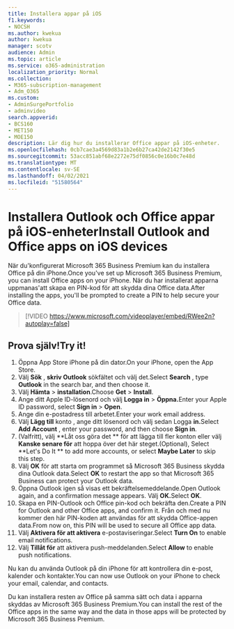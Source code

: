 ```yaml
---
title: Installera appar på iOS
f1.keywords:
- NOCSH
ms.author: kwekua
author: kwekua
manager: scotv
audience: Admin
ms.topic: article
ms.service: o365-administration
localization_priority: Normal
ms.collection:
- M365-subscription-management
- Adm_O365
ms.custom:
- AdminSurgePortfolio
- adminvideo
search.appverid:
- BCS160
- MET150
- MOE150
description: Lär dig hur du installerar Office appar på iOS-enheter.
ms.openlocfilehash: 0cb7cae3a4569d83a1b2e6b27ca42de2142f30e5
ms.sourcegitcommit: 53acc851abf68e2272e75df0856c0e16b0c7e48d
ms.translationtype: MT
ms.contentlocale: sv-SE
ms.lasthandoff: 04/02/2021
ms.locfileid: "51580564"
---
```

# <a name="install-outlook-and-office-apps-on-ios-devices"></a><span data-ttu-id="88a24-103">Installera Outlook och Office appar på iOS-enheter</span><span class="sxs-lookup"><span data-stu-id="88a24-103">Install Outlook and Office apps on iOS devices</span></span>

<span data-ttu-id="88a24-104">När du&#39;konfigurerat Microsoft 365 Business Premium kan du installera Office på din iPhone.</span><span class="sxs-lookup"><span data-stu-id="88a24-104">Once you&#39;ve set up Microsoft 365 Business Premium, you can install Office apps on your iPhone.</span></span> <span data-ttu-id="88a24-105">När du har installerat apparna uppmanas&#39;att skapa en PIN-kod för att skydda dina Office data.</span><span class="sxs-lookup"><span data-stu-id="88a24-105">After installing the apps, you&#39;ll be prompted to create a PIN to help secure your Office data.</span></span>

> [!VIDEO https://www.microsoft.com/videoplayer/embed/RWee2n?autoplay=false]

## <a name="try-it"></a><span data-ttu-id="88a24-106">Prova själv!</span><span class="sxs-lookup"><span data-stu-id="88a24-106">Try it!</span></span>

1. <span data-ttu-id="88a24-107">Öppna App Store iPhone på din dator.</span><span class="sxs-lookup"><span data-stu-id="88a24-107">On your iPhone, open the App Store.</span></span>
2. <span data-ttu-id="88a24-108">Välj **Sök** , **skriv Outlook** sökfältet och välj det.</span><span class="sxs-lookup"><span data-stu-id="88a24-108">Select  **Search** , type  **Outlook** in the search bar, and then choose it.</span></span>
3. <span data-ttu-id="88a24-109">Välj **Hämta**   >   **installation**.</span><span class="sxs-lookup"><span data-stu-id="88a24-109">Choose  **Get**  >  **Install**.</span></span>
4. <span data-ttu-id="88a24-110">Ange ditt Apple ID-lösenord och välj **Logga in**  >   **Öppna.**</span><span class="sxs-lookup"><span data-stu-id="88a24-110">Enter your Apple ID password, select **Sign in** >  **Open**.</span></span>
5. <span data-ttu-id="88a24-111">Ange din e-postadress till arbetet.</span><span class="sxs-lookup"><span data-stu-id="88a24-111">Enter your work email address.</span></span>
6. <span data-ttu-id="88a24-112">Välj **Lägg till** konto , ange ditt lösenord och välj sedan Logga **in.**</span><span class="sxs-lookup"><span data-stu-id="88a24-112">Select  **Add Account** , enter your password, and then choose  **Sign in**.</span></span>
7. <span data-ttu-id="88a24-113">(Valfritt), välj \*\*Låt oss göra det \*\* för att lägga till fler konton eller välj  **Kanske senare för**  att hoppa över det här steget.</span><span class="sxs-lookup"><span data-stu-id="88a24-113">(Optional), Select  \*\*Let's Do It \*\* to add more accounts, or select  **Maybe Later**  to skip this step.</span></span>
8. <span data-ttu-id="88a24-114">Välj **OK** för att starta om programmet så Microsoft 365 Business skydda dina Outlook data.</span><span class="sxs-lookup"><span data-stu-id="88a24-114">Select  **OK** to restart the app so that Microsoft 365 Business  can protect your Outlook data.</span></span>
9. <span data-ttu-id="88a24-115">Öppna Outlook igen så visas ett bekräftelsemeddelande.</span><span class="sxs-lookup"><span data-stu-id="88a24-115">Open Outlook again, and a confirmation message appears.</span></span> <span data-ttu-id="88a24-116">Välj **OK.**</span><span class="sxs-lookup"><span data-stu-id="88a24-116">Select  **OK**.</span></span>
10. <span data-ttu-id="88a24-117">Skapa en PIN-Outlook och Office pin-kod och bekräfta den.</span><span class="sxs-lookup"><span data-stu-id="88a24-117">Create a PIN for Outlook and other Office apps, and confirm it.</span></span> <span data-ttu-id="88a24-118">Från och med nu kommer den här PIN-koden att användas för att skydda Office-appen data.</span><span class="sxs-lookup"><span data-stu-id="88a24-118">From now on, this PIN will be used to secure all Office app data.</span></span>
11. <span data-ttu-id="88a24-119">Välj  **Aktivera för att aktivera**  e-postaviseringar.</span><span class="sxs-lookup"><span data-stu-id="88a24-119">Select  **Turn On**  to enable email notifications.</span></span>
12. <span data-ttu-id="88a24-120">Välj  **Tillåt för** att aktivera push-meddelanden.</span><span class="sxs-lookup"><span data-stu-id="88a24-120">Select  **Allow** to enable push notifications.</span></span>

<span data-ttu-id="88a24-121">Nu kan du använda Outlook på din iPhone för att kontrollera din e-post, kalender och kontakter.</span><span class="sxs-lookup"><span data-stu-id="88a24-121">You can now use Outlook on your iPhone to check your email, calendar, and contacts.</span></span>

<span data-ttu-id="88a24-122">Du kan installera resten av Office på samma sätt och data i apparna skyddas av Microsoft 365 Business Premium.</span><span class="sxs-lookup"><span data-stu-id="88a24-122">You can install the rest of the Office apps in the same way and the data in those apps will be protected by Microsoft 365 Business Premium.</span></span>